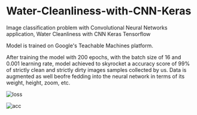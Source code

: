 # Water-Cleanliness-with-CNN-Keras
Image classification problem with Convolutional Neural Networks application, Water Cleanliness with CNN Keras Tensorflow

Model is trained on Google's Teachable Machines platform.

After training the model with 200 epochs, with the batch size of 16 and 0.001 learning rate, model achieved to skyrocket a accuracy score of 99% of strictly clean and strictly dirty images samples collected by us. Data is augmented as well beofre fedding into the neural network in terms of its weight, height, zoom, etc.

![loss](https://user-images.githubusercontent.com/57037068/86542872-a3735e00-bf2a-11ea-9582-9c63a0f22959.PNG)


![acc](https://user-images.githubusercontent.com/57037068/86542874-a53d2180-bf2a-11ea-813a-c5e15adf2256.PNG)
